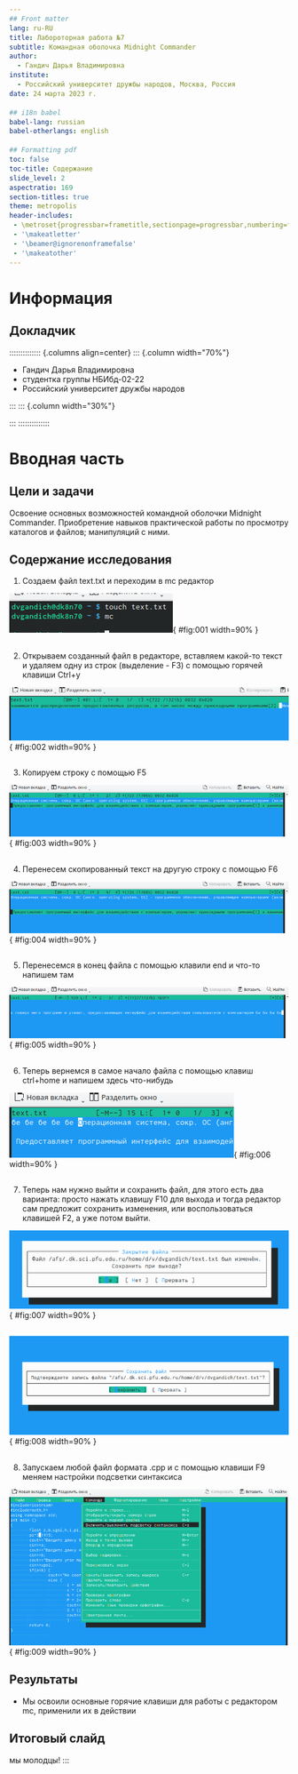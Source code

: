 ```yaml
---
## Front matter
lang: ru-RU
title: Лабороторная работа №7
subtitle: Командная оболочка Midnight Commander
author:
  - Гандич Дарья Владимировна
institute:
  - Российский университет дружбы народов, Москва, Россия
date: 24 марта 2023 г.

## i18n babel
babel-lang: russian
babel-otherlangs: english

## Formatting pdf
toc: false
toc-title: Содержание
slide_level: 2
aspectratio: 169
section-titles: true
theme: metropolis
header-includes:
 - \metroset{progressbar=frametitle,sectionpage=progressbar,numbering=fraction}
 - '\makeatletter'
 - '\beamer@ignorenonframefalse'
 - '\makeatother'
---
```


# Информация

## Докладчик

:::::::::::::: {.columns align=center}
::: {.column width="70%"}

  * Гандич Дарья Владимировна
  * студентка группы НБИбд-02-22
  * Российский университет дружбы народов
  
:::
::: {.column width="30%"}


:::
::::::::::::::

# Вводная часть

## Цели и задачи

Освоение основных возможностей командной оболочки Midnight Commander. Приобретение навыков практической работы по просмотру каталогов и файлов; манипуляций с ними.

## Содержание исследования

1. Создаем файл text.txt и переходим в mc редактор

![создание файла](image/1.png){ #fig:001 width=90% }

##

2. Открываем созданный файл в редакторе, вставляем какой-то текст и удаляем одну из строк (выделение - F3) с помощью горячей клавиши Ctrl+y

![удаление строки](image/2.png){ #fig:002 width=90% }

##

3. Копируем строку с помощью F5

![копирование строки](image/3.png){ #fig:003 width=90% }

##

4. Перенесем скопированный текст на другую строку с помощью F6

![перенос строки](image/4.png){ #fig:004 width=90% }

##

5. Перенесемся в конец файла с помощью клавили end и что-то напишем там

![конец файла](image/5.png){ #fig:005 width=90% }

##

6. Теперь вернемся в самое начало файла с помощью клавиш ctrl+home и напишем здесь что-нибудь

![начало файла](image/6.png){ #fig:006 width=90% }

##

7. Теперь нам нужно выйти и сохранить файл, для этого есть два варианта: просто нажать клавишу F10 для выхода и тогда редактор сам предложит сохранить изменения, или воспользоваться клавишей F2, а уже потом выйти. 

![выход F10](image/7.png){ #fig:007 width=90% }

##

![сохранение F2](image/8.png){ #fig:008 width=90% }

##

8. Запускаем любой файл формата .cpp и с помощью клавиши F9 меняем настройки подсветки синтаксиса

![изменение настройки подсветки синтаксиса](image/9.png){ #fig:009 width=90% }

## Результаты

- Мы освоили основные горячие клавиши для работы с редактором mc, применили их в действии

## Итоговый слайд

мы молодцы!
:::
